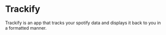 # Trackify
Trackify is an app that tracks your spotify data and displays it back to you in a formatted manner.
